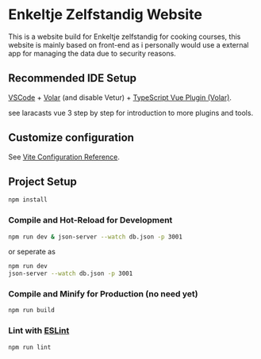 # Enkeltje Zelfstandig Website

This is a website build for Enkeltje zelfstandig for cooking courses, this website is mainly based on front-end as i personally would use a external app for managing the data due to security reasons.

## Recommended IDE Setup

[VSCode](https://code.visualstudio.com/) + [Volar](https://marketplace.visualstudio.com/items?itemName=Vue.volar) (and disable Vetur) + [TypeScript Vue Plugin (Volar)](https://marketplace.visualstudio.com/items?itemName=Vue.vscode-typescript-vue-plugin).

see laracasts vue 3 step by step for introduction to more plugins and tools.

## Customize configuration

See [Vite Configuration Reference](https://vitejs.dev/config/).

## Project Setup

```sh
npm install
```

### Compile and Hot-Reload for Development

```sh
npm run dev & json-server --watch db.json -p 3001  
```
or seperate as
```sh
npm run dev
json-server --watch db.json -p 3001  
```

### Compile and Minify for Production (no need yet)

```sh
npm run build
```

### Lint with [ESLint](https://eslint.org/)

```sh
npm run lint
```